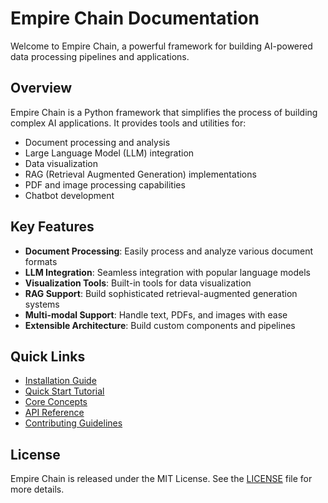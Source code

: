 # Empire Chain Documentation

Welcome to Empire Chain, a powerful framework for building AI-powered data processing pipelines and applications.

## Overview

Empire Chain is a Python framework that simplifies the process of building complex AI applications. It provides tools and utilities for:

- Document processing and analysis
- Large Language Model (LLM) integration
- Data visualization
- RAG (Retrieval Augmented Generation) implementations
- PDF and image processing capabilities
- Chatbot development

## Key Features

- **Document Processing**: Easily process and analyze various document formats
- **LLM Integration**: Seamless integration with popular language models
- **Visualization Tools**: Built-in tools for data visualization
- **RAG Support**: Build sophisticated retrieval-augmented generation systems
- **Multi-modal Support**: Handle text, PDFs, and images with ease
- **Extensible Architecture**: Build custom components and pipelines

## Quick Links

- [Installation Guide](getting-started/installation.md)
- [Quick Start Tutorial](getting-started/quickstart.md)
- [Core Concepts](user-guide/core-concepts.md)
- [API Reference](api-reference/docling.md)
- [Contributing Guidelines](contributing.md)

## License

Empire Chain is released under the MIT License. See the [LICENSE](https://github.com/yourusername/empire-chain/blob/main/LICENSE) file for more details. 